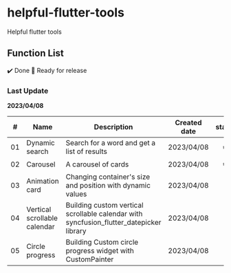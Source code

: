 # helpful-flutter-tools

Helpful flutter tools

## Function List

:heavy_check_mark: Done
:triangular_flag_on_post: Ready for release

### Last Update

**2023/04/08**

<div align="center">

|  #  | Name                         | Description                                                                             | Created date |          status           |
| :-: | ---------------------------- | --------------------------------------------------------------------------------------- | :----------: | :-----------------------: |
| 01  | Dynamic search               | Search for a word and get a list of results                                             |  2023/04/08  |    :heavy_check_mark:     |
| 02  | Carousel                     | A carousel of cards                                                                     |  2023/04/08  |    :heavy_check_mark:     |
| 03  | Animation card               | Changing container's size and position with dynamic values                              |  2023/04/08  | :triangular_flag_on_post: |
| 04  | Vertical scrollable calendar | Building custom vertical scrollable calendar with syncfusion_flutter_datepicker library |  2023/04/08  | :triangular_flag_on_post: |
| 05  | Circle progress              | Building Custom circle progress widget with CustomPainter                               |  2023/04/08  | :triangular_flag_on_post: |

</div>
